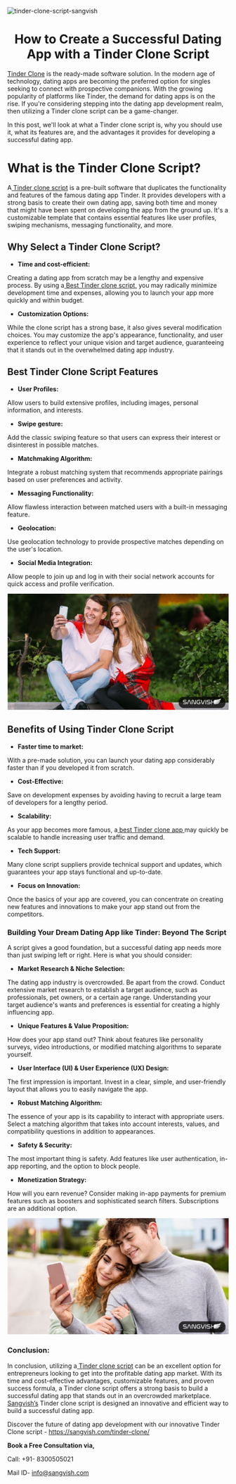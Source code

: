 ![tinder-clone-script-sangvish](https://github.com/sangvishtechnologies/tinder-clone/assets/161323540/58cf6077-8e62-4833-a5ea-46805e8cd8b6)


<h1 align="center">How to Create a Successful Dating App with a Tinder Clone Script</h1>

[Tinder Clone](https://sangvish.com/tinder-clone/) is the ready-made software solution. In the modern age of technology, dating apps are becoming the preferred option for singles seeking to connect with prospective companions. With the growing popularity of platforms like Tinder, the demand for dating apps is on the rise. If you're considering stepping into the dating app development realm, then utilizing a Tinder clone script can be a game-changer. 

In this post, we'll look at what a Tinder clone script is, why you should use it, what its features are, and the advantages it provides for developing a successful dating app.
# What is the Tinder Clone Script?
A[ Tinder clone script](https://sangvish.com/tinder-clone/) is a pre-built software that duplicates the functionality and features of the famous dating app Tinder. It provides developers with a strong basis to create their own dating app, saving both time and money that might have been spent on developing the app from the ground up. It's a customizable template that contains essential features like user profiles, swiping mechanisms, messaging functionality, and more.

## Why Select a Tinder Clone Script?
* **Time and cost-efficient:**

Creating a dating app from scratch may be a lengthy and expensive process. By using a[ Best Tinder clone script,](https://sangvish.com/tinder-clone/) you may radically minimize development time and expenses, allowing you to launch your app more quickly and within budget.
* **Customization Options:**

While the clone script has a strong base, it also gives several modification choices. You may customize the app's appearance, functionality, and user experience to reflect your unique vision and target audience, guaranteeing that it stands out in the overwhelmed dating app industry.

## Best Tinder Clone Script Features
* **User Profiles:** 

Allow users to build extensive profiles, including images, personal information, and interests.
* **Swipe gesture:** 

Add the classic swiping feature so that users can express their interest or disinterest in possible matches.
* **Matchmaking Algorithm:**

Integrate a robust matching system that recommends appropriate pairings based on user preferences and activity.
* **Messaging Functionality:** 

Allow flawless interaction between matched users with a built-in messaging feature.
* **Geolocation:** 

Use geolocation technology to provide prospective matches depending on the user's location.
* **Social Media Integration:** 

Allow people to join up and log in with their social network accounts for quick access and profile verification.

<div class="Box-sc-g0xbh4-0 iIZCet"><img alt=“tinderclone.png" src="https://github.com/sangvishtechnologies/tinder-clone/blob/main/images/tinder-clone-sangvish.png" data-hpc="true" class="Box-sc-g0xbh4-0 kzRgrI"></div> 

## Benefits of Using Tinder Clone Script
* **Faster time to market:** 

With a pre-made solution, you can launch your dating app considerably faster than if you developed it from scratch.
* **Cost-Effective:** 

Save on development expenses by avoiding having to recruit a large team of developers for a lengthy period.
* **Scalability:** 

As your app becomes more famous, a[ best Tinder clone app ](https://sangvish.com/tinder-clone/) may quickly be scalable to handle increasing user traffic and demand.
* **Tech Support:**

Many clone script suppliers provide technical support and updates, which guarantees your app stays functional and up-to-date.
* **Focus on Innovation:** 

Once the basics of your app are covered, you can concentrate on creating new features and innovations to make your app stand out from the competitors.
### Building Your Dream Dating App like Tinder: Beyond The Script
A script gives a good foundation, but a successful dating app needs more than just swiping left or right. Here is what you should consider:
* **Market Research & Niche Selection:** 

The dating app industry is overcrowded. Be apart from the crowd. Conduct extensive market research to establish a target audience, such as professionals, pet owners, or a certain age range. Understanding your target audience's wants and preferences is essential for creating a highly influencing app.
* **Unique Features & Value Proposition:** 

How does your app stand out? Think about features like personality surveys, video introductions, or modified matching algorithms to separate yourself.
* **User Interface (UI) & User Experience (UX) Design:** 

The first impression is important. Invest in a clear, simple, and user-friendly layout that allows you to easily navigate the app.
* **Robust Matching Algorithm:** 

The essence of your app is its capability to interact with appropriate users. Select a matching algorithm that takes into account interests, values, and compatibility questions in addition to appearances.
* **Safety & Security:** 

The most important thing is safety. Add features like user authentication, in-app reporting, and the option to block people.
* **Monetization Strategy:** 

How will you earn revenue? Consider making in-app payments for premium features such as boosters and sophisticated search filters. Subscriptions are an additional option.

<div class="Box-sc-g0xbh4-0 iIZCet"><img alt=“tinderclone.png" src="https://github.com/sangvishtechnologies/tinder-clone/blob/main/images/tinder-clone-app-sangvish%20.png" data-hpc="true" class="Box-sc-g0xbh4-0 kzRgrI"></div> 

### Conclusion:
In conclusion, utilizing a[ Tinder clone script](https://sangvish.com/tinder-clone/) can be an excellent option for entrepreneurs looking to get into the profitable dating app market. With its time and cost-effective advantages, customizable features, and proven success formula, a Tinder clone script offers a strong basis to build a successful dating app that stands out in an overcrowded marketplace.[ Sangvish’s](https://sangvish.com/) Tinder clone script is designed an innovative and efficient way to build a successful dating app.


Discover the future of dating app development with our innovative Tinder Clone script - https://sangvish.com/tinder-clone/ 


**Book a Free Consultation via,** 

Call: +91- 8300505021

Mail ID-  [info@sangvish.com](mailto:info@sangvish.com)
